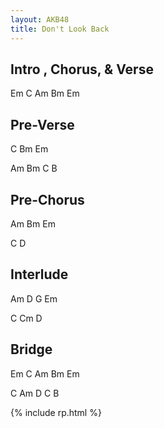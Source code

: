 ```yaml
---
layout: AKB48
title: Don't Look Back
---
```

## Intro , Chorus, & Verse 
Em C Am Bm Em 

## Pre-Verse 
C Bm Em 

Am Bm C B 

## Pre-Chorus 
Am Bm Em 

C D 

## Interlude 
Am D G Em 

C Cm D 

## Bridge 
Em C Am Bm Em 

C Am D C B

{% include rp.html %} 
